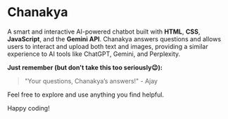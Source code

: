 # Chanakya

A smart and interactive AI-powered chatbot built with **HTML**, **CSS**, **JavaScript**, and the **Gemini API**. 
Chanakya answers questions and allows users to interact and upload both text and images, providing a similar experience to AI tools like ChatGPT, Gemini, and Perplexity.

**Just remember (but don't take this too seriously😉):**
> "Your questions, Chanakya’s answers!" - Ajay

Feel free to explore and use anything you find helpful.

Happy coding!

